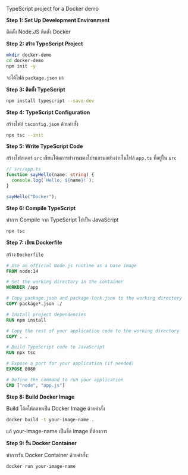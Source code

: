TypeScript project for a Docker demo 


**Step 1: Set Up Development Environment**

ติดตั้ง Node.JS
ติดตั้ง Docker

**Step 2: สร้าง TypeScript Project**


```bash
mkdir docker-demo
cd docker-demo
npm init -y
```

จะได้ไฟล์ `package.json` มา 

**Step 3: ติดตั้ง TypeScript**

```bash
npm install typescript --save-dev
```

**Step 4: TypeScript Configuration**

สร้างไฟล์ `tsconfig.json` ด้วยคำสั่ง

```bash
npx tsc --init
```

**Step 5: Write TypeScript Code**

สร้างโฟลเดอร์ `src` เขียนโค้ดการทำงานของโปรแกรมอย่างง่ายในไฟล์ `app.ts` ที่อยู่ใน `src` 

```typescript
// src/app.ts
function sayHello(name: string) {
  console.log(`Hello, ${name}!`);
}

sayHello("Docker");
```

**Step 6: Compile TypeScript**

ทำการ Compile จาก TypeScript ไปเป็น JavaScript 

```bash
npx tsc
```

**Step 7: เชียน Dockerfile**

สร้าง `Dockerfile`

```Dockerfile
# Use an official Node.js runtime as a base image
FROM node:14

# Set the working directory in the container
WORKDIR /app

# Copy package.json and package-lock.json to the working directory
COPY package*.json ./

# Install project dependencies
RUN npm install

# Copy the rest of your application code to the working directory
COPY . .

# Build TypeScript code to JavaScript
RUN npx tsc

# Expose a port for your application (if needed)
EXPOSE 8080

# Define the command to run your application
CMD ["node", "app.js"]
```

**Step 8: Build Docker Image**

Build โค้ดให้กลายเป็น Docker Image ด้วยคำสั่ง 

```bash
docker build -t your-image-name .
```

แก้ your-image-name เป็นชื่อ Image ที่ต้องการ 

**Step 9: รัน Docker Container**

ทำการรัน Docker Container ด้วยคำสั่ง:

```bash
docker run your-image-name
```
